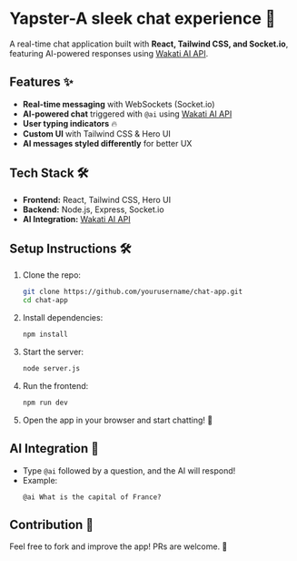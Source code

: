 # Yapster-A sleek chat experience 🚀

A real-time chat application built with **React, Tailwind CSS, and Socket.io**, featuring AI-powered responses using [Wakati AI API](https://api.wakati.tech/).

## Features ✨

- **Real-time messaging** with WebSockets (Socket.io)
- **AI-powered chat** triggered with `@ai` using [Wakati AI API](https://api.wakati.tech/)
- **User typing indicators** 🔥
- **Custom UI** with Tailwind CSS & Hero UI
- **AI messages styled differently** for better UX

## Tech Stack 🛠

- **Frontend:** React, Tailwind CSS, Hero UI
- **Backend:** Node.js, Express, Socket.io
- **AI Integration:** [Wakati AI API](https://api.wakati.tech/)

## Setup Instructions 🛠

1. Clone the repo:
   ```bash
   git clone https://github.com/yourusername/chat-app.git
   cd chat-app
   ```
   
2. Install dependencies:
   ```bash
   npm install
   ```

3. Start the server:
   ```bash
   node server.js
   ```

4. Run the frontend:
   ```bash
   npm run dev
   ```

5. Open the app in your browser and start chatting! 🚀

## AI Integration 🤖

- Type `@ai` followed by a question, and the AI will respond!
- Example:  
  ```
  @ai What is the capital of France?
  ```


## Contribution 🤝

Feel free to fork and improve the app! PRs are welcome. 🚀
